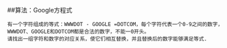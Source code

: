 ##算法：Google方程式

	有一个字符组成的等式：WWWDOT - GOOGLE =DOTCOM，每个字符代表一个0-9之间的数字，WWWDOT、GOOGLE和DOTCOM都是合法的数字，不能一0开头。
	请找出一组字符和数字的对应关系，使它们相互替换，并且替换后的数字能够满足等式.
